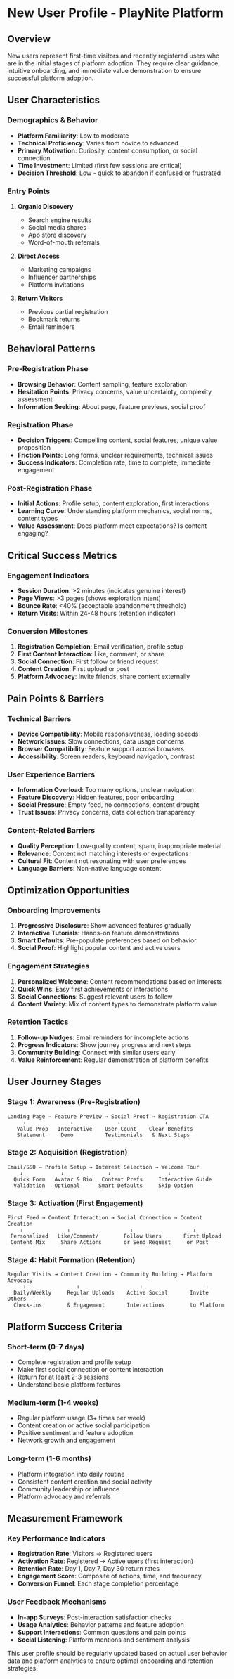 # New User Profile - PlayNite Platform

## Overview
New users represent first-time visitors and recently registered users who are in the initial stages of platform adoption. They require clear guidance, intuitive onboarding, and immediate value demonstration to ensure successful platform adoption.

## User Characteristics

### Demographics & Behavior
- **Platform Familiarity**: Low to moderate
- **Technical Proficiency**: Varies from novice to advanced
- **Primary Motivation**: Curiosity, content consumption, or social connection
- **Time Investment**: Limited (first few sessions are critical)
- **Decision Threshold**: Low - quick to abandon if confused or frustrated

### Entry Points
1. **Organic Discovery**
   - Search engine results
   - Social media shares
   - App store discovery
   - Word-of-mouth referrals

2. **Direct Access**
   - Marketing campaigns
   - Influencer partnerships
   - Platform invitations

3. **Return Visitors**
   - Previous partial registration
   - Bookmark returns
   - Email reminders

## Behavioral Patterns

### Pre-Registration Phase
- **Browsing Behavior**: Content sampling, feature exploration
- **Hesitation Points**: Privacy concerns, value uncertainty, complexity assessment
- **Information Seeking**: About page, feature previews, social proof

### Registration Phase
- **Decision Triggers**: Compelling content, social features, unique value proposition
- **Friction Points**: Long forms, unclear requirements, technical issues
- **Success Indicators**: Completion rate, time to complete, immediate engagement

### Post-Registration Phase
- **Initial Actions**: Profile setup, content exploration, first interactions
- **Learning Curve**: Understanding platform mechanics, social norms, content types
- **Value Assessment**: Does platform meet expectations? Is content engaging?

## Critical Success Metrics

### Engagement Indicators
- **Session Duration**: >2 minutes (indicates genuine interest)
- **Page Views**: >3 pages (shows exploration intent)
- **Bounce Rate**: <40% (acceptable abandonment threshold)
- **Return Visits**: Within 24-48 hours (retention indicator)

### Conversion Milestones
1. **Registration Completion**: Email verification, profile setup
2. **First Content Interaction**: Like, comment, or share
3. **Social Connection**: First follow or friend request
4. **Content Creation**: First upload or post
5. **Platform Advocacy**: Invite friends, share content externally

## Pain Points & Barriers

### Technical Barriers
- **Device Compatibility**: Mobile responsiveness, loading speeds
- **Network Issues**: Slow connections, data usage concerns
- **Browser Compatibility**: Feature support across browsers
- **Accessibility**: Screen readers, keyboard navigation, contrast

### User Experience Barriers
- **Information Overload**: Too many options, unclear navigation
- **Feature Discovery**: Hidden features, poor onboarding
- **Social Pressure**: Empty feed, no connections, content drought
- **Trust Issues**: Privacy concerns, data collection transparency

### Content-Related Barriers
- **Quality Perception**: Low-quality content, spam, inappropriate material
- **Relevance**: Content not matching interests or expectations
- **Cultural Fit**: Content not resonating with user preferences
- **Language Barriers**: Non-native language content

## Optimization Opportunities

### Onboarding Improvements
1. **Progressive Disclosure**: Show advanced features gradually
2. **Interactive Tutorials**: Hands-on feature demonstrations
3. **Smart Defaults**: Pre-populate preferences based on behavior
4. **Social Proof**: Highlight popular content and active users

### Engagement Strategies
1. **Personalized Welcome**: Content recommendations based on interests
2. **Quick Wins**: Easy first achievements or interactions
3. **Social Connections**: Suggest relevant users to follow
4. **Content Variety**: Mix of content types to demonstrate platform value

### Retention Tactics
1. **Follow-up Nudges**: Email reminders for incomplete actions
2. **Progress Indicators**: Show journey progress and next steps
3. **Community Building**: Connect with similar users early
4. **Value Reinforcement**: Regular demonstration of platform benefits

## User Journey Stages

### Stage 1: Awareness (Pre-Registration)
```
Landing Page → Feature Preview → Social Proof → Registration CTA
     ↓              ↓              ↓              ↓
   Value Prop   Interactive    User Count    Clear Benefits
   Statement     Demo          Testimonials   & Next Steps
```

### Stage 2: Acquisition (Registration)
```
Email/SSO → Profile Setup → Interest Selection → Welcome Tour
    ↓            ↓              ↓                  ↓
  Quick Form   Avatar & Bio   Content Prefs     Interactive Guide
  Validation   Optional      Smart Defaults     Skip Option
```

### Stage 3: Activation (First Engagement)
```
First Feed → Content Interaction → Social Connection → Content Creation
    ↓              ↓                   ↓                   ↓
 Personalized   Like/Comment/        Follow Users       First Upload
 Content Mix     Share Actions       or Send Request     or Post
```

### Stage 4: Habit Formation (Retention)
```
Regular Visits → Content Creation → Community Building → Platform Advocacy
     ↓                ↓                   ↓                    ↓
  Daily/Weekly     Regular Uploads    Active Social       Invite Others
  Check-ins        & Engagement       Interactions        to Platform
```

## Platform Success Criteria

### Short-term (0-7 days)
- Complete registration and profile setup
- Make first social connection or content interaction
- Return for at least 2-3 sessions
- Understand basic platform features

### Medium-term (1-4 weeks)
- Regular platform usage (3+ times per week)
- Content creation or active social participation
- Positive sentiment and feature adoption
- Network growth and engagement

### Long-term (1-6 months)
- Platform integration into daily routine
- Consistent content creation and social activity
- Community leadership or influence
- Platform advocacy and referrals

## Measurement Framework

### Key Performance Indicators
- **Registration Rate**: Visitors → Registered users
- **Activation Rate**: Registered → Active users (first interaction)
- **Retention Rate**: Day 1, Day 7, Day 30 return rates
- **Engagement Score**: Composite of actions, time, and frequency
- **Conversion Funnel**: Each stage completion percentage

### User Feedback Mechanisms
- **In-app Surveys**: Post-interaction satisfaction checks
- **Usage Analytics**: Behavior patterns and feature adoption
- **Support Interactions**: Common questions and pain points
- **Social Listening**: Platform mentions and sentiment analysis

This user profile should be regularly updated based on actual user behavior data and platform analytics to ensure optimal onboarding and retention strategies.
